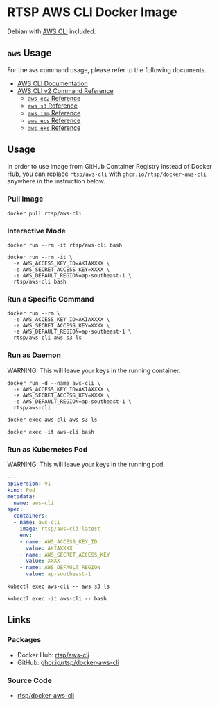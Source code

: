 # RTSP AWS CLI Docker Image

Debian with [AWS CLI](https://github.com/aws/aws-cli/tree/v2) included.


## `aws` Usage

For the `aws` command usage, please refer to the following documents.

- [AWS CLI Documentation](https://docs.aws.amazon.com/cli/)
- [AWS CLI v2 Command Reference](https://awscli.amazonaws.com/v2/documentation/api/latest/reference/index.html)
  - [`aws ec2` Reference](https://awscli.amazonaws.com/v2/documentation/api/latest/reference/ec2/index.html)
  - [`aws s3` Reference](https://awscli.amazonaws.com/v2/documentation/api/latest/reference/s3/index.html)
  - [`aws iam` Reference](https://awscli.amazonaws.com/v2/documentation/api/latest/reference/iam/index.html)
  - [`aws ecs` Reference](https://awscli.amazonaws.com/v2/documentation/api/latest/reference/ecs/index.html)
  - [`aws eks` Reference](https://awscli.amazonaws.com/v2/documentation/api/latest/reference/eks/index.html)


## Usage

In order to use image from GitHub Container Registry instead of Docker Hub, you can replace `rtsp/aws-cli` with `ghcr.io/rtsp/docker-aws-cli` anywhere in the instruction below.

### Pull Image

```ShellSession
docker pull rtsp/aws-cli
```

### Interactive Mode

```ShellSession
docker run --rm -it rtsp/aws-cli bash
```

```ShellSession
docker run --rm -it \
  -e AWS_ACCESS_KEY_ID=AKIAXXXX \
  -e AWS_SECRET_ACCESS_KEY=XXXX \
  -e AWS_DEFAULT_REGION=ap-southeast-1 \
  rtsp/aws-cli bash
```

### Run a Specific Command

```ShellSession
docker run --rm \
  -e AWS_ACCESS_KEY_ID=AKIAXXXX \
  -e AWS_SECRET_ACCESS_KEY=XXXX \
  -e AWS_DEFAULT_REGION=ap-southeast-1 \
  rtsp/aws-cli aws s3 ls
```

### Run as Daemon

WARNING: This will leave your keys in the running container.

```ShellSession
docker run -d --name aws-cli \
  -e AWS_ACCESS_KEY_ID=AKIAXXXX \
  -e AWS_SECRET_ACCESS_KEY=XXXX \
  -e AWS_DEFAULT_REGION=ap-southeast-1 \
  rtsp/aws-cli
```

```ShellSession
docker exec aws-cli aws s3 ls

docker exec -it aws-cli bash
```

### Run as Kubernetes Pod

WARNING: This will leave your keys in the running pod.

```yaml
---
apiVersion: v1
kind: Pod
metadata:
  name: aws-cli
spec:
  containers:
  - name: aws-cli
    image: rtsp/aws-cli:latest
    env:
    - name: AWS_ACCESS_KEY_ID
      value: AKIAXXXX
    - name: AWS_SECRET_ACCESS_KEY
      value: XXXX
    - name: AWS_DEFAULT_REGION
      value: ap-southeast-1
```

```ShellSession
kubectl exec aws-cli -- aws s3 ls

kubectl exec -it aws-cli -- bash
```


## Links

### Packages

- Docker Hub: [rtsp/aws-cli](https://hub.docker.com/r/rtsp/aws-cli/)
- GitHub: [ghcr.io/rtsp/docker-aws-cli](https://github.com/rtsp/docker-aws-cli/pkgs/container/docker-aws-cli)

### Source Code

- [rtsp/docker-aws-cli](https://github.com/rtsp/docker-aws-cli)
